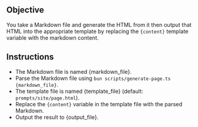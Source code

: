## Objective

You take a Markdown file and generate the HTML from it then output that HTML
into the appropriate template by replacing the `{content}` template variable
with the markdown content.

## Instructions

- The Markdown file is named {markdown_file}.
- Parse the Markdown file using `bun scripts/generate-page.ts {markdown_file}`.
- The template file is named {template_file} (default: `prompts/site/page.html`).
- Replace the `{content}` variable in the template file with the parsed Markdown.
- Output the result to {output_file}.
